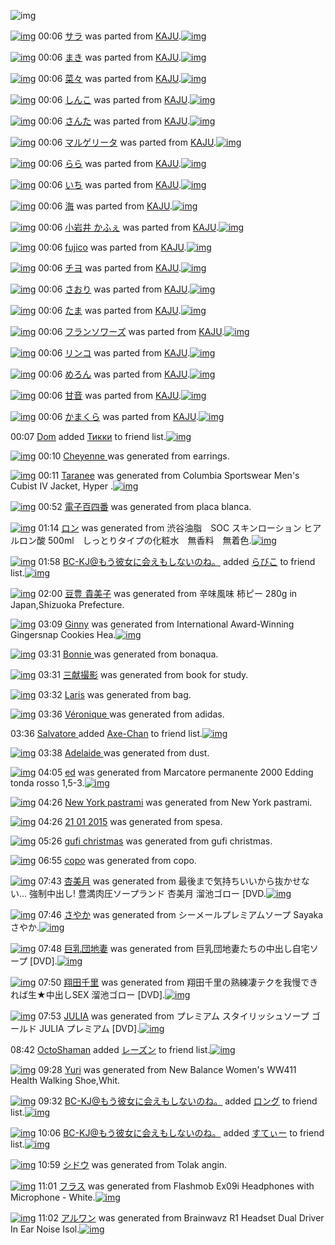 ![img](http://gdrive-cdn.herokuapp.com/537b65a5bc09f0000721dda7/512px-barcode.png)

[![img](http://www.deviantsart.com/2tdlsg9.png)](http://www.barcodekanojo.com/kanojo/2699864/%E3%82%B5%E3%83%A9) 00:06 [サラ](http://www.barcodekanojo.com/kanojo/2699864/%E3%82%B5%E3%83%A9) was parted from [KAJU](http://www.barcodekanojo.com/kanojo/2699864/%E3%82%B5%E3%83%A9).[![img](http://www.deviantsart.com/2dqd8nq.jpeg)](http://www.barcodekanojo.com/user/273454/KAJU) 

[![img](http://www.deviantsart.com/1n658tn.png)](http://www.barcodekanojo.com/kanojo/2706548/%E3%81%BE%E3%81%8D) 00:06 [まき](http://www.barcodekanojo.com/kanojo/2706548/%E3%81%BE%E3%81%8D) was parted from [KAJU](http://www.barcodekanojo.com/kanojo/2706548/%E3%81%BE%E3%81%8D).[![img](http://www.deviantsart.com/2dqd8nq.jpeg)](http://www.barcodekanojo.com/user/273454/KAJU) 

[![img](http://www.deviantsart.com/2p9bdnk.png)](http://www.barcodekanojo.com/kanojo/2708342/%E8%8F%9C%E3%80%85) 00:06 [菜々](http://www.barcodekanojo.com/kanojo/2708342/%E8%8F%9C%E3%80%85) was parted from [KAJU](http://www.barcodekanojo.com/kanojo/2708342/%E8%8F%9C%E3%80%85).[![img](http://www.deviantsart.com/2dqd8nq.jpeg)](http://www.barcodekanojo.com/user/273454/KAJU) 

[![img](http://www.deviantsart.com/1p1trcq.png)](http://www.barcodekanojo.com/kanojo/2699203/%E3%81%97%E3%82%93%E3%81%93) 00:06 [しんこ](http://www.barcodekanojo.com/kanojo/2699203/%E3%81%97%E3%82%93%E3%81%93) was parted from [KAJU](http://www.barcodekanojo.com/kanojo/2699203/%E3%81%97%E3%82%93%E3%81%93).[![img](http://www.deviantsart.com/2dqd8nq.jpeg)](http://www.barcodekanojo.com/user/273454/KAJU) 

[![img](http://www.deviantsart.com/1pgkche.png)](http://www.barcodekanojo.com/kanojo/2705677/%E3%81%95%E3%82%93%E3%81%9F) 00:06 [さんた](http://www.barcodekanojo.com/kanojo/2705677/%E3%81%95%E3%82%93%E3%81%9F) was parted from [KAJU](http://www.barcodekanojo.com/kanojo/2705677/%E3%81%95%E3%82%93%E3%81%9F).[![img](http://www.deviantsart.com/2dqd8nq.jpeg)](http://www.barcodekanojo.com/user/273454/KAJU) 

[![img](http://www.deviantsart.com/q9prgq.png)](http://www.barcodekanojo.com/kanojo/2711810/%E3%83%9E%E3%83%AB%E3%82%B2%E3%83%AA%E3%83%BC%E3%82%BF) 00:06 [マルゲリータ](http://www.barcodekanojo.com/kanojo/2711810/%E3%83%9E%E3%83%AB%E3%82%B2%E3%83%AA%E3%83%BC%E3%82%BF) was parted from [KAJU](http://www.barcodekanojo.com/kanojo/2711810/%E3%83%9E%E3%83%AB%E3%82%B2%E3%83%AA%E3%83%BC%E3%82%BF).[![img](http://www.deviantsart.com/2dqd8nq.jpeg)](http://www.barcodekanojo.com/user/273454/KAJU) 

[![img](http://www.deviantsart.com/2ejgrjo.png)](http://www.barcodekanojo.com/kanojo/290326/%E3%82%89%E3%82%89) 00:06 [らら](http://www.barcodekanojo.com/kanojo/290326/%E3%82%89%E3%82%89) was parted from [KAJU](http://www.barcodekanojo.com/kanojo/290326/%E3%82%89%E3%82%89).[![img](http://www.deviantsart.com/2dqd8nq.jpeg)](http://www.barcodekanojo.com/user/273454/KAJU) 

[![img](http://www.deviantsart.com/1hd3q4c.png)](http://www.barcodekanojo.com/kanojo/38223/%E3%81%84%E3%81%A1) 00:06 [いち](http://www.barcodekanojo.com/kanojo/38223/%E3%81%84%E3%81%A1) was parted from [KAJU](http://www.barcodekanojo.com/kanojo/38223/%E3%81%84%E3%81%A1).[![img](http://www.deviantsart.com/2dqd8nq.jpeg)](http://www.barcodekanojo.com/user/273454/KAJU) 

[![img](http://www.deviantsart.com/so8fl2.png)](http://www.barcodekanojo.com/kanojo/37997/%E6%B5%B7) 00:06 [海](http://www.barcodekanojo.com/kanojo/37997/%E6%B5%B7) was parted from [KAJU](http://www.barcodekanojo.com/kanojo/37997/%E6%B5%B7).[![img](http://www.deviantsart.com/2dqd8nq.jpeg)](http://www.barcodekanojo.com/user/273454/KAJU) 

[![img](http://www.deviantsart.com/2cpjlbp.png)](http://www.barcodekanojo.com/kanojo/42124/%E5%B0%8F%E5%B2%A9%E4%BA%95%20%E3%81%8B%E3%81%B5%E3%81%87) 00:06 [小岩井 かふぇ](http://www.barcodekanojo.com/kanojo/42124/%E5%B0%8F%E5%B2%A9%E4%BA%95%20%E3%81%8B%E3%81%B5%E3%81%87) was parted from [KAJU](http://www.barcodekanojo.com/kanojo/42124/%E5%B0%8F%E5%B2%A9%E4%BA%95%20%E3%81%8B%E3%81%B5%E3%81%87).[![img](http://www.deviantsart.com/2dqd8nq.jpeg)](http://www.barcodekanojo.com/user/273454/KAJU) 

[![img](http://www.deviantsart.com/2pjqa5f.png)](http://www.barcodekanojo.com/kanojo/303563/fujico) 00:06 [fujico](http://www.barcodekanojo.com/kanojo/303563/fujico) was parted from [KAJU](http://www.barcodekanojo.com/kanojo/303563/fujico).[![img](http://www.deviantsart.com/2dqd8nq.jpeg)](http://www.barcodekanojo.com/user/273454/KAJU) 

[![img](http://www.deviantsart.com/3miat82.png)](http://www.barcodekanojo.com/kanojo/2705681/%E3%83%81%E3%83%A8) 00:06 [チヨ](http://www.barcodekanojo.com/kanojo/2705681/%E3%83%81%E3%83%A8) was parted from [KAJU](http://www.barcodekanojo.com/kanojo/2705681/%E3%83%81%E3%83%A8).[![img](http://www.deviantsart.com/2dqd8nq.jpeg)](http://www.barcodekanojo.com/user/273454/KAJU) 

[![img](http://www.deviantsart.com/1df5ore.png)](http://www.barcodekanojo.com/kanojo/2706546/%E3%81%95%E3%81%8A%E3%82%8A) 00:06 [さおり](http://www.barcodekanojo.com/kanojo/2706546/%E3%81%95%E3%81%8A%E3%82%8A) was parted from [KAJU](http://www.barcodekanojo.com/kanojo/2706546/%E3%81%95%E3%81%8A%E3%82%8A).[![img](http://www.deviantsart.com/2dqd8nq.jpeg)](http://www.barcodekanojo.com/user/273454/KAJU) 

[![img](http://www.deviantsart.com/2r805sd.png)](http://www.barcodekanojo.com/kanojo/2714721/%E3%81%9F%E3%81%BE) 00:06 [たま](http://www.barcodekanojo.com/kanojo/2714721/%E3%81%9F%E3%81%BE) was parted from [KAJU](http://www.barcodekanojo.com/kanojo/2714721/%E3%81%9F%E3%81%BE).[![img](http://www.deviantsart.com/2dqd8nq.jpeg)](http://www.barcodekanojo.com/user/273454/KAJU) 

[![img](http://www.deviantsart.com/17q9uok.png)](http://www.barcodekanojo.com/kanojo/2686064/%E3%83%95%E3%83%A9%E3%83%B3%E3%82%BD%E3%83%AF%E3%83%BC%E3%82%BA) 00:06 [フランソワーズ](http://www.barcodekanojo.com/kanojo/2686064/%E3%83%95%E3%83%A9%E3%83%B3%E3%82%BD%E3%83%AF%E3%83%BC%E3%82%BA) was parted from [KAJU](http://www.barcodekanojo.com/kanojo/2686064/%E3%83%95%E3%83%A9%E3%83%B3%E3%82%BD%E3%83%AF%E3%83%BC%E3%82%BA).[![img](http://www.deviantsart.com/2dqd8nq.jpeg)](http://www.barcodekanojo.com/user/273454/KAJU) 

[![img](http://www.deviantsart.com/3e9kv7l.png)](http://www.barcodekanojo.com/kanojo/2693034/%E3%83%AA%E3%83%B3%E3%82%B3) 00:06 [リンコ](http://www.barcodekanojo.com/kanojo/2693034/%E3%83%AA%E3%83%B3%E3%82%B3) was parted from [KAJU](http://www.barcodekanojo.com/kanojo/2693034/%E3%83%AA%E3%83%B3%E3%82%B3).[![img](http://www.deviantsart.com/2dqd8nq.jpeg)](http://www.barcodekanojo.com/user/273454/KAJU) 

[![img](http://www.deviantsart.com/1br9gpd.png)](http://www.barcodekanojo.com/kanojo/283016/%E3%82%81%E3%82%8D%E3%82%93) 00:06 [めろん](http://www.barcodekanojo.com/kanojo/283016/%E3%82%81%E3%82%8D%E3%82%93) was parted from [KAJU](http://www.barcodekanojo.com/kanojo/283016/%E3%82%81%E3%82%8D%E3%82%93).[![img](http://www.deviantsart.com/2dqd8nq.jpeg)](http://www.barcodekanojo.com/user/273454/KAJU) 

[![img](http://www.deviantsart.com/2tgo2ko.png)](http://www.barcodekanojo.com/kanojo/2673827/%E7%94%98%E9%9F%B3) 00:06 [甘音](http://www.barcodekanojo.com/kanojo/2673827/%E7%94%98%E9%9F%B3) was parted from [KAJU](http://www.barcodekanojo.com/kanojo/2673827/%E7%94%98%E9%9F%B3).[![img](http://www.deviantsart.com/2dqd8nq.jpeg)](http://www.barcodekanojo.com/user/273454/KAJU) 

[![img](http://www.deviantsart.com/354irn5.png)](http://www.barcodekanojo.com/kanojo/2673826/%E3%81%8B%E3%81%BE%E3%81%8F%E3%82%89) 00:06 [かまくら](http://www.barcodekanojo.com/kanojo/2673826/%E3%81%8B%E3%81%BE%E3%81%8F%E3%82%89) was parted from [KAJU](http://www.barcodekanojo.com/kanojo/2673826/%E3%81%8B%E3%81%BE%E3%81%8F%E3%82%89).[![img](http://www.deviantsart.com/2dqd8nq.jpeg)](http://www.barcodekanojo.com/user/273454/KAJU) 

00:07 [Dom](http://www.barcodekanojo.com/user/499802/Dom) added [Тикки](http://www.barcodekanojo.com/kanojo/3191454/%D0%A2%D0%B8%D0%BA%D0%BA%D0%B8) to friend list.[![img](http://www.deviantsart.com/8grkj2.png)](http://www.barcodekanojo.com/kanojo/3191454/%D0%A2%D0%B8%D0%BA%D0%BA%D0%B8) 

[![img](http://www.deviantsart.com/3c5lvfs.png)](http://www.barcodekanojo.com/kanojo/3191935/Cheyenne%20) 00:10 [Cheyenne ](http://www.barcodekanojo.com/kanojo/3191935/Cheyenne%20) was generated from earrings.

[![img](http://www.deviantsart.com/36ni8nt.png)](http://www.barcodekanojo.com/kanojo/3191936/Taranee) 00:11 [Taranee](http://www.barcodekanojo.com/kanojo/3191936/Taranee) was generated from Columbia Sportswear Men's Cubist IV Jacket, Hyper .[![img](http://www.deviantsart.com/2d58ifp.jpeg)](http://www.barcodekanojo.com/product_images/barcode/6016603/1421853014/50x50xColumbia,P20Sportswear,P20Men,P27s,P20Cubist,P20IV,P20Jacket,P2C,P20Hyper,P20.jpg,qw=88,ah=88.pagespeed.ic.fGdkIddA3b.jpg) 

[![img](http://www.deviantsart.com/2ht4s4t.png)](http://www.barcodekanojo.com/kanojo/3191937/%E9%9B%BB%E5%AD%90%E7%99%BE%E5%9B%9B%E7%95%AA) 00:52 [電子百四番](http://www.barcodekanojo.com/kanojo/3191937/%E9%9B%BB%E5%AD%90%E7%99%BE%E5%9B%9B%E7%95%AA) was generated from placa blanca.

[![img](http://www.deviantsart.com/1f0iuqb.png)](http://www.barcodekanojo.com/kanojo/3191938/%E3%83%AD%E3%83%B3) 01:14 [ロン](http://www.barcodekanojo.com/kanojo/3191938/%E3%83%AD%E3%83%B3) was generated from 渋谷油脂　SOC スキンローション ヒアルロン酸 500ml　しっとりタイプの化粧水　無香料　無着色.[![img](http://www.deviantsart.com/1k6du48.jpeg)](http://www.barcodekanojo.com/product_images/barcode/6016605/1421856877/%E6%B8%8B%E8%B0%B7%E6%B2%B9%E8%84%82%E3%80%80SOC%20%E3%82%B9%E3%82%AD%E3%83%B3%E3%83%AD%E3%83%BC%E3%82%B7%E3%83%A7%E3%83%B3%20%E3%83%92%E3%82%A2%E3%83%AB%E3%83%AD%E3%83%B3%E9%85%B8%20500ml%E3%80%80%E3%81%97%E3%81%A3%E3%81%A8%E3%82%8A%E3%82%BF%E3%82%A4%E3%83%97%E3%81%AE%E5%8C%96%E7%B2%A7%E6%B0%B4%E3%80%80%E7%84%A1%E9%A6%99%E6%96%99%E3%80%80%E7%84%A1%E7%9D%80%E8%89%B2.jpg) 

[![img](http://www.deviantsart.com/2l905sv.jpeg)](http://www.barcodekanojo.com/user/276669/BC-KJ%40%E3%82%82%E3%81%86%E5%BD%BC%E5%A5%B3%E3%81%AB%E4%BC%9A%E3%81%88%E3%82%82%E3%81%97%E3%81%AA%E3%81%84%E3%81%AE%E3%81%AD%E3%80%82) 01:58 [BC-KJ@もう彼女に会えもしないのね。](http://www.barcodekanojo.com/user/276669/BC-KJ%40%E3%82%82%E3%81%86%E5%BD%BC%E5%A5%B3%E3%81%AB%E4%BC%9A%E3%81%88%E3%82%82%E3%81%97%E3%81%AA%E3%81%84%E3%81%AE%E3%81%AD%E3%80%82) added [らびこ](http://www.barcodekanojo.com/kanojo/13377/%E3%82%89%E3%81%B3%E3%81%93) to friend list.[![img](http://www.deviantsart.com/9atbqc.png)](http://www.barcodekanojo.com/kanojo/13377/%E3%82%89%E3%81%B3%E3%81%93) 

[![img](http://www.deviantsart.com/21maknj.png)](http://www.barcodekanojo.com/kanojo/3191939/%E8%B1%86%E8%B1%8A%20%E8%B2%B4%E7%BE%8E%E5%AD%90) 02:00 [豆豊 貴美子](http://www.barcodekanojo.com/kanojo/3191939/%E8%B1%86%E8%B1%8A%20%E8%B2%B4%E7%BE%8E%E5%AD%90) was generated from 辛味風味 柿ピー 280g in Japan,Shizuoka Prefecture.

[![img](http://www.deviantsart.com/dtek6b.png)](http://www.barcodekanojo.com/kanojo/3191940/Ginny) 03:09 [Ginny](http://www.barcodekanojo.com/kanojo/3191940/Ginny) was generated from International Award-Winning Gingersnap Cookies Hea.[![img](http://www.deviantsart.com/17od9lt.jpeg)](http://www.barcodekanojo.com/product_images/barcode/6016608/1421863746/International%20Award-Winning%20Gingersnap%20Cookies%20Hea.jpg) 

[![img](http://www.deviantsart.com/2chb2rn.png)](http://www.barcodekanojo.com/kanojo/3191941/Bonnie%20) 03:31 [Bonnie ](http://www.barcodekanojo.com/kanojo/3191941/Bonnie%20) was generated from bonaqua.

[![img](http://www.deviantsart.com/3mjuphg.png)](http://www.barcodekanojo.com/kanojo/3191942/%E4%B8%89%E7%8C%AE%E6%92%AE%E5%BD%B1) 03:31 [三献撮影](http://www.barcodekanojo.com/kanojo/3191942/%E4%B8%89%E7%8C%AE%E6%92%AE%E5%BD%B1) was generated from book for study.

[![img](http://www.deviantsart.com/2jpjlgo.png)](http://www.barcodekanojo.com/kanojo/3191943/Laris) 03:32 [Laris](http://www.barcodekanojo.com/kanojo/3191943/Laris) was generated from bag.

[![img](http://www.deviantsart.com/3ob5t9n.png)](http://www.barcodekanojo.com/kanojo/3191944/V%C3%A9ronique%20) 03:36 [Véronique ](http://www.barcodekanojo.com/kanojo/3191944/V%C3%A9ronique%20) was generated from adidas.

03:36 [Salvatore ](http://www.barcodekanojo.com/user/499802/Salvatore%20) added [Axe-Chan](http://www.barcodekanojo.com/kanojo/2605775/Axe-Chan) to friend list.[![img](http://www.deviantsart.com/22f2s5g.png)](http://www.barcodekanojo.com/kanojo/2605775/Axe-Chan) 

[![img](http://www.deviantsart.com/1onpvka.png)](http://www.barcodekanojo.com/kanojo/3191945/Adelaide%20) 03:38 [Adelaide ](http://www.barcodekanojo.com/kanojo/3191945/Adelaide%20) was generated from dust.

[![img](http://www.deviantsart.com/3uqhbm3.png)](http://www.barcodekanojo.com/kanojo/3191946/ed) 04:05 [ed](http://www.barcodekanojo.com/kanojo/3191946/ed) was generated from Marcatore permanente 2000 Edding tonda rosso 1,5-3.[![img](http://www.deviantsart.com/1tvd529.jpeg)](http://www.barcodekanojo.com/product_images/barcode/6016615/1421867058/Marcatore%20permanente%202000%20Edding%20tonda%20rosso%201%2C5-3.jpg) 

[![img](http://www.deviantsart.com/36ofh04.png)](http://www.barcodekanojo.com/kanojo/3191947/New%20York%20pastrami) 04:26 [New York pastrami](http://www.barcodekanojo.com/kanojo/3191947/New%20York%20pastrami) was generated from New York pastrami.

[![img](http://www.deviantsart.com/1dqf0hg.png)](http://www.barcodekanojo.com/kanojo/3191948/21%2001%202015) 04:26 [21 01 2015](http://www.barcodekanojo.com/kanojo/3191948/21%2001%202015) was generated from spesa.

[![img](http://www.deviantsart.com/1oh6pt.png)](http://www.barcodekanojo.com/kanojo/3191949/gufi%20christmas) 05:26 [gufi christmas](http://www.barcodekanojo.com/kanojo/3191949/gufi%20christmas) was generated from gufi christmas.

[![img](http://www.deviantsart.com/rkj17.png)](http://www.barcodekanojo.com/kanojo/3191950/copo) 06:55 [copo](http://www.barcodekanojo.com/kanojo/3191950/copo) was generated from copo.

[![img](http://www.deviantsart.com/1p9eirn.png)](http://www.barcodekanojo.com/kanojo/3191951/%E6%9D%8F%E7%BE%8E%E6%9C%88) 07:43 [杏美月](http://www.barcodekanojo.com/kanojo/3191951/%E6%9D%8F%E7%BE%8E%E6%9C%88) was generated from 最後まで気持ちいいから抜かせない… 強制中出し! 豊満肉圧ソープランド 杏美月 溜池ゴロー [DVD.[![img](http://www.deviantsart.com/1d99coi.jpeg)](http://www.barcodekanojo.com/product_images/barcode/6016620/1421880140/%E6%9C%80%E5%BE%8C%E3%81%BE%E3%81%A7%E6%B0%97%E6%8C%81%E3%81%A1%E3%81%84%E3%81%84%E3%81%8B%E3%82%89%E6%8A%9C%E3%81%8B%E3%81%9B%E3%81%AA%E3%81%84%E2%80%A6%20%E5%BC%B7%E5%88%B6%E4%B8%AD%E5%87%BA%E3%81%97%21%20%E8%B1%8A%E6%BA%80%E8%82%89%E5%9C%A7%E3%82%BD%E3%83%BC%E3%83%97%E3%83%A9%E3%83%B3%E3%83%89%20%E6%9D%8F%E7%BE%8E%E6%9C%88%20%E6%BA%9C%E6%B1%A0%E3%82%B4%E3%83%AD%E3%83%BC%20%5BDVD.jpg) 

[![img](http://www.deviantsart.com/29fpmbm.png)](http://www.barcodekanojo.com/kanojo/3191952/%E3%81%95%E3%82%84%E3%81%8B) 07:46 [さやか](http://www.barcodekanojo.com/kanojo/3191952/%E3%81%95%E3%82%84%E3%81%8B) was generated from シーメールプレミアムソープ Sayaka さやか.[![img](http://www.deviantsart.com/2ea5kj3.jpeg)](http://www.barcodekanojo.com/product_images/barcode/6016621/1421880319/50x50x,PE3,P82,PB7,PE3,P83,PBC,PE3,P83,PA1,PE3,P83,PBC,PE3,P83,PAB,PE3,P83,P97,PE3,P83,PAC,PE3,P83,P9F,PE3,P82,PA2,PE3,P83,PA0,PE3,P82,PBD,PE3,P83,PBC,PE3,P83,P97,P20Sayaka,P20,PE3,P81,P95,PE3,P82,P84,PE3,P81,P8B.jpg,qw=88,ah=88.pagespeed.ic.Y_JA6WW6M4.jpg) 

[![img](http://www.deviantsart.com/3v1o5fh.png)](http://www.barcodekanojo.com/kanojo/3191953/%E5%B7%A8%E4%B9%B3%E5%9B%A3%E5%9C%B0%E5%A6%BB) 07:48 [巨乳団地妻](http://www.barcodekanojo.com/kanojo/3191953/%E5%B7%A8%E4%B9%B3%E5%9B%A3%E5%9C%B0%E5%A6%BB) was generated from 巨乳団地妻たちの中出し自宅ソープ [DVD].[![img](http://www.deviantsart.com/258t40o.jpeg)](http://www.barcodekanojo.com/product_images/barcode/6016622/1421880457/%E5%B7%A8%E4%B9%B3%E5%9B%A3%E5%9C%B0%E5%A6%BB%E3%81%9F%E3%81%A1%E3%81%AE%E4%B8%AD%E5%87%BA%E3%81%97%E8%87%AA%E5%AE%85%E3%82%BD%E3%83%BC%E3%83%97%20%5BDVD%5D.jpg) 

[![img](http://www.deviantsart.com/q1mncq.png)](http://www.barcodekanojo.com/kanojo/3191954/%E7%BF%94%E7%94%B0%E5%8D%83%E9%87%8C) 07:50 [翔田千里](http://www.barcodekanojo.com/kanojo/3191954/%E7%BF%94%E7%94%B0%E5%8D%83%E9%87%8C) was generated from 翔田千里の熟練凄テクを我慢できれば生★中出しSEX 溜池ゴロー [DVD].[![img](http://www.deviantsart.com/qdsrdt.jpeg)](http://www.barcodekanojo.com/product_images/barcode/6016623/1421880636/%E7%BF%94%E7%94%B0%E5%8D%83%E9%87%8C%E3%81%AE%E7%86%9F%E7%B7%B4%E5%87%84%E3%83%86%E3%82%AF%E3%82%92%E6%88%91%E6%85%A2%E3%81%A7%E3%81%8D%E3%82%8C%E3%81%B0%E7%94%9F%E2%98%85%E4%B8%AD%E5%87%BA%E3%81%97SEX%20%E6%BA%9C%E6%B1%A0%E3%82%B4%E3%83%AD%E3%83%BC%20%5BDVD%5D.jpg) 

[![img](http://www.deviantsart.com/2djdn5h.png)](http://www.barcodekanojo.com/kanojo/3191955/JULIA) 07:53 [JULIA](http://www.barcodekanojo.com/kanojo/3191955/JULIA) was generated from プレミアム スタイリッシュソープ ゴールド JULIA プレミアム [DVD].[![img](http://www.deviantsart.com/1ge2nv2.jpeg)](http://www.barcodekanojo.com/product_images/barcode/6016624/1421880749/50x50x,PE3,P83,P97,PE3,P83,PAC,PE3,P83,P9F,PE3,P82,PA2,PE3,P83,PA0,P20,PE3,P82,PB9,PE3,P82,PBF,PE3,P82,PA4,PE3,P83,PAA,PE3,P83,P83,PE3,P82,PB7,PE3,P83,PA5,PE3,P82,PBD,PE3,P83,PBC,PE3,P83,P97,P20,PE3,P82,PB4,PE3,P83,PBC,PE3,P83,PAB,PE3,P83,P89,P20JULIA,P20,PE3,P83,P97,PE3,P83,PAC,PE3,P83,P9F,PE3,P82,PA2,PE3,P83,PA0,P20,P5BDVD,P5D.jpg,qw=88,ah=88.pagespeed.ic.JHzOoYXEa0.jpg) 

08:42 [OctoShaman](http://www.barcodekanojo.com/user/437585/OctoShaman) added [レーズン](http://www.barcodekanojo.com/kanojo/2833537/%E3%83%AC%E3%83%BC%E3%82%BA%E3%83%B3) to friend list.[![img](http://www.deviantsart.com/378noc9.png)](http://www.barcodekanojo.com/kanojo/2833537/%E3%83%AC%E3%83%BC%E3%82%BA%E3%83%B3) 

[![img](http://www.deviantsart.com/342ugi3.png)](http://www.barcodekanojo.com/kanojo/3191956/Yuri) 09:28 [Yuri](http://www.barcodekanojo.com/kanojo/3191956/Yuri) was generated from New Balance Women's WW411 Health Walking Shoe,Whit.

[![img](http://www.deviantsart.com/2l905sv.jpeg)](http://www.barcodekanojo.com/user/276669/BC-KJ%40%E3%82%82%E3%81%86%E5%BD%BC%E5%A5%B3%E3%81%AB%E4%BC%9A%E3%81%88%E3%82%82%E3%81%97%E3%81%AA%E3%81%84%E3%81%AE%E3%81%AD%E3%80%82) 09:32 [BC-KJ@もう彼女に会えもしないのね。](http://www.barcodekanojo.com/user/276669/BC-KJ%40%E3%82%82%E3%81%86%E5%BD%BC%E5%A5%B3%E3%81%AB%E4%BC%9A%E3%81%88%E3%82%82%E3%81%97%E3%81%AA%E3%81%84%E3%81%AE%E3%81%AD%E3%80%82) added [ロング](http://www.barcodekanojo.com/kanojo/3018278/%E3%83%AD%E3%83%B3%E3%82%B0) to friend list.[![img](http://www.deviantsart.com/3us8ohu.png)](http://www.barcodekanojo.com/kanojo/3018278/%E3%83%AD%E3%83%B3%E3%82%B0) 

[![img](http://www.deviantsart.com/2l905sv.jpeg)](http://www.barcodekanojo.com/user/276669/BC-KJ%40%E3%82%82%E3%81%86%E5%BD%BC%E5%A5%B3%E3%81%AB%E4%BC%9A%E3%81%88%E3%82%82%E3%81%97%E3%81%AA%E3%81%84%E3%81%AE%E3%81%AD%E3%80%82) 10:06 [BC-KJ@もう彼女に会えもしないのね。](http://www.barcodekanojo.com/user/276669/BC-KJ%40%E3%82%82%E3%81%86%E5%BD%BC%E5%A5%B3%E3%81%AB%E4%BC%9A%E3%81%88%E3%82%82%E3%81%97%E3%81%AA%E3%81%84%E3%81%AE%E3%81%AD%E3%80%82) added [すてぃー](http://www.barcodekanojo.com/kanojo/2186273/%E3%81%99%E3%81%A6%E3%81%83%E3%83%BC) to friend list.[![img](http://www.deviantsart.com/1cat68e.png)](http://www.barcodekanojo.com/kanojo/2186273/%E3%81%99%E3%81%A6%E3%81%83%E3%83%BC) 

[![img](http://www.deviantsart.com/32lifsg.png)](http://www.barcodekanojo.com/kanojo/3191957/%E3%82%B7%E3%83%89%E3%82%A6) 10:59 [シドウ](http://www.barcodekanojo.com/kanojo/3191957/%E3%82%B7%E3%83%89%E3%82%A6) was generated from Tolak angin.

[![img](http://www.deviantsart.com/1mkb5oa.png)](http://www.barcodekanojo.com/kanojo/3191958/%E3%83%95%E3%83%A9%E3%82%B9) 11:01 [フラス](http://www.barcodekanojo.com/kanojo/3191958/%E3%83%95%E3%83%A9%E3%82%B9) was generated from Flashmob Ex09i Headphones with Microphone - White.[![img](http://www.deviantsart.com/2va0k50.jpeg)](http://www.barcodekanojo.com/product_images/barcode/6016630/1421892040/Flashmob%20Ex09i%20Headphones%20with%20Microphone%20-%20White.jpg) 

[![img](http://www.deviantsart.com/2i46l4e.png)](http://www.barcodekanojo.com/kanojo/3191959/%E3%82%A2%E3%83%AB%E3%83%AF%E3%83%B3) 11:02 [アルワン](http://www.barcodekanojo.com/kanojo/3191959/%E3%82%A2%E3%83%AB%E3%83%AF%E3%83%B3) was generated from Brainwavz R1 Headset Dual Driver In Ear Noise Isol.[![img](http://www.deviantsart.com/2vv5ai7.jpeg)](http://www.barcodekanojo.com/product_images/barcode/6016631/1421892109/Brainwavz%20R1%20Headset%20Dual%20Driver%20In%20Ear%20Noise%20Isol.jpg) 

